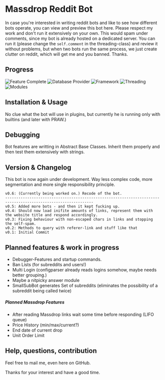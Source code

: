 # Massdrop Reddit Bot
In case you're interested in writing reddit bots and like to see how different bots operate, you can view and preview this bot here. Please respect my work and don't run it extensively on your own. This would spam under comments, since my bot is already hosted on a dedicated server. You can run it (please change the `self.comment` in the threading-class) and review it without problems, but when two bots run the same process, we just create clutter on reddit, which will get me and you banned. Thanks.

## Progress

![Feature Complete](http://progressed.io/bar/65?title=Feature%20Complete)
![Database Provider](http://progressed.io/bar/90?title=Database%20Provider)
![Framework](http://progressed.io/bar/70?title=Framework)
![Threading](http://progressed.io/bar/100?title=Threading)
![Modules](http://progressed.io/bar/0?title=Modules)

## Installation & Usage
No clue what the bot will use in plugins, but currently he is running only with builtins (and later with PRAW.)

## Debugging
Bot features are writting in Abstract Base Classes. Inherit them properly and then test them extensively with strings.

## Version & Changelog
This bot is now again under development. Way less complex code, more segmentation and more single responsibility principle.

```
v0.6: (Currently being worked on.) Recode of the bot.
--------------------------------------------------------------------------------------------------------------
v0.5: Added more bots - and then it kept fucking up.
v0.4: Should now load inifite amounts of links, represent them with the website title and respond accordingly.
v0.3: Fixing behaviour with non-escaped chars in links and stopping the self-spam.
v0.2: Methods to query with referer-link and stuff like that
v0.1: Initial Commit
```

## Planned features & work in progress
- Debugger-Features and startup commands.
- Ban Lists (for subreddits and users!)
- Multi Login (configparser already reads logins somehow, maybe needs better grouping.)
- Maybe a nitpicky answer module
- SmallSubBot generates Set of subreddits (eliminates the possibility of a subreddit being called twice)

##### Planned Massdrop Features
- After reading Massdrop links wait some time before responding (LIFO queue)
- Price History (min/max/current?)
- End date of current drop
- Unit Order Limit

## Help, questions, contribution
Feel free to mail me, even here on GitHub.

Thanks for your interest and have a good time.
